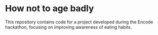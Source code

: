 # How not to age badly
This repository contains code for a project developed during the Encode hackathon, focusing on improving awareness of eating habits.
